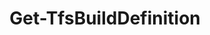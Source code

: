 ﻿---
title: Get-TfsBuildDefinition
breadcrumbs: [ "Pipeline", "Build", "Definition" ]
parent: "Pipeline.Build.Definition"
description: "Gets one or more build/pipeline definitions in a team project. "
remarks: 
parameterSets: 
  "_All_": [ Collection, Definition, Project, QueryOrder, Server ] 
  "__AllParameterSets":  
    Definition: 
      type: "object"  
      position: "0"  
    Collection: 
      type: "object"  
    Project: 
      type: "object"  
    QueryOrder: 
      type: "DefinitionQueryOrder"  
    Server: 
      type: "object" 
parameters: 
  - name: "Definition" 
    description: "Specifies the pipeline path. Wildcards are supported. When omitted, all pipelines definitions in the supplied team project are returned. " 
    globbing: false 
    position: 0 
    type: "object" 
    aliases: [ Path ] 
    defaultValue: "\\**" 
  - name: "Path" 
    description: "Specifies the pipeline path. Wildcards are supported. When omitted, all pipelines definitions in the supplied team project are returned. This is an alias of the Definition parameter." 
    globbing: false 
    position: 0 
    type: "object" 
    aliases: [ Path ] 
    defaultValue: "\\**" 
  - name: "QueryOrder" 
    description: "Specifies the query order. When omitted, defaults to None. Possible values: None, LastModifiedAscending, LastModifiedDescending, DefinitionNameAscending, DefinitionNameDescending" 
    globbing: false 
    type: "DefinitionQueryOrder" 
    defaultValue: "None" 
  - name: "Project" 
    description: "Specifies the name of the Team Project, its ID (a GUID), or a Microsoft.TeamFoundation.Core.WebApi.TeamProject object to connect to. When omitted, it defaults to the connection set by Connect-TfsTeamProject (if any). For more details, see the Get-TfsTeamProject cmdlet. " 
    globbing: false 
    pipelineInput: "true (ByValue)" 
    type: "object" 
  - name: "Collection" 
    description: "Specifies the URL to the Team Project Collection or Azure DevOps Organization to connect to, a TfsTeamProjectCollection object (Windows PowerShell only), or a VssConnection object. You can also connect to an Azure DevOps Services organizations by simply providing its name instead of the full URL. For more details, see the Get-TfsTeamProjectCollection cmdlet. When omitted, it defaults to the connection set by Connect-TfsTeamProjectCollection (if any). " 
    globbing: false 
    type: "object" 
    aliases: [ Organization ] 
  - name: "Organization" 
    description: "Specifies the URL to the Team Project Collection or Azure DevOps Organization to connect to, a TfsTeamProjectCollection object (Windows PowerShell only), or a VssConnection object. You can also connect to an Azure DevOps Services organizations by simply providing its name instead of the full URL. For more details, see the Get-TfsTeamProjectCollection cmdlet. When omitted, it defaults to the connection set by Connect-TfsTeamProjectCollection (if any). This is an alias of the Collection parameter." 
    globbing: false 
    type: "object" 
    aliases: [ Organization ] 
  - name: "Server" 
    description: "Specifies the URL to the Team Foundation Server to connect to, a TfsConfigurationServer object (Windows PowerShell only), or a VssConnection object. When omitted, it defaults to the connection set by Connect-TfsConfiguration (if any). For more details, see the Get-TfsConfigurationServer cmdlet. " 
    globbing: false 
    type: "object"
inputs: 
  - type: "System.Object" 
    description: "Specifies the name of the Team Project, its ID (a GUID), or a Microsoft.TeamFoundation.Core.WebApi.TeamProject object to connect to. When omitted, it defaults to the connection set by Connect-TfsTeamProject (if any). For more details, see the Get-TfsTeamProject cmdlet. "
outputs: 
  - type: "Microsoft.TeamFoundation.Build.WebApi.BuildDefinitionReference" 
    description: 
notes: 
relatedLinks: 
  - text: "Online Version:" 
    uri: "https://tfscmdlets.dev/docs/cmdlets/Pipeline/Build/Definition/Get-TfsBuildDefinition"
aliases: 
examples: 
---
